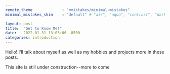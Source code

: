 ```yaml
---
remote_theme             : "mmistakes/minimal-mistakes"
minimal_mistakes_skin    : "default" # "air", "aqua", "contrast", "dark", "dirt", "neon", "mint", "plum", "sunrise"

layout: post
title:  "Get to Know Me!"
date:   2022-01-31 13:05:06 -0500
categories: introduction
---
```

Hello!  I'll talk about myself as well as my hobbies and projects more in these posts.  

This site is still under construction--more to come